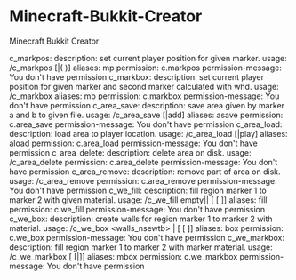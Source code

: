 Minecraft-Bukkit-Creator
========================

Minecraft Bukkit Creator

   c_markpos:
      description: set current player position for given marker. 
      usage: /c_markpos <markername> [<sourcemarker>|(<x> <y> <z>)]
      aliases: mp
      permission: c.markpos
      permission-message: You don't have permission
   c_markbox:
      description: set current player position for given marker and second marker calculated with whd. 
      usage: /c_markbox <marker1> <marker2> <width> <height> <depth> 
      aliases: mb
      permission: c.markbox
      permission-message: You don't have permission
   c_area_save:
      description: save area given by marker a and b to given file. 
      usage: /c_area_save <filename> [<index>|add]
      aliases: asave
      permission: c.area_save
      permission-message: You don't have permission
   c_area_load:
      description: load area to player location. 
      usage: /c_area_load <filename> [<index>|play]
      aliases: aload
      permission: c.area_load
      permission-message: You don't have permission
   c_area_delete:
      description: delete area on disk. 
      usage: /c_area_delete <filename>
      permission: c.area_delete
      permission-message: You don't have permission
   c_area_remove:
      description: remove part of area on disk. 
      usage: /c_area_remove <filename> <index>
      permission: c.area_remove
      permission-message: You don't have permission
   c_we_fill:
      description: fill region marker 1 to marker 2 with given material. 
      usage: /c_we_fill empty|<materialname>|<materialid> [<rawmetadata> [<marker1> <marker2>]]
      aliases: fill
      permission: c.we_fill
      permission-message: You don't have permission
   c_we_box:
      description: create walls for region marker 1 to marker 2 with material. 
      usage: /c_we_box <walls_nsewtb> <Materialname>|<Materialid> [<rawmetadata> [<marker1> <marker2>]]
      aliases: box
      permission: c.we_box
      permission-message: You don't have permission
   c_we_markbox:
      description: fill region marker 1 to marker 2 with marker material. 
      usage: /c_we_markbox [<marker1> <marker2> [<Materialname>|<Materialid>]]
      aliases: mbox
      permission: c.we_markbox
      permission-message: You don't have permission
